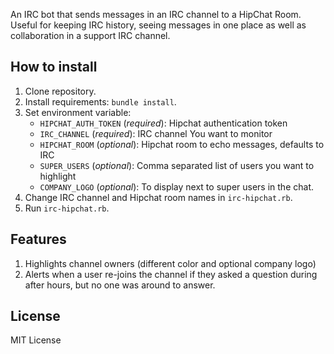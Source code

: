 An IRC bot that sends messages in an IRC channel to a HipChat Room. Useful for keeping IRC history, seeing messages in one place as well as collaboration in a support IRC channel.

How to install
------------
1. Clone repository.
2. Install requirements: `bundle install`.
3. Set environment variable:
    - `HIPCHAT_AUTH_TOKEN` (*required*): Hipchat authentication token
    - `IRC_CHANNEL` (*required*): IRC channel You want to monitor
    - `HIPCHAT_ROOM` (*optional*): Hipchat room to echo messages, defaults to IRC
    - `SUPER_USERS` (*optional*): Comma separated list of users you want to highlight
    - `COMPANY_LOGO` (*optional*): To display next to super users in the chat.
4. Change IRC channel and Hipchat room names in `irc-hipchat.rb`.
5. Run `irc-hipchat.rb`.


Features
------------
1. Highlights channel owners (different color and optional company logo)
2. Alerts when a user re-joins the channel if they asked a question during after hours, but no one was around to answer.


License
------------
MIT License



